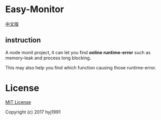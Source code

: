 # Easy-Monitor
[中文版](https://github.com/hyj1991/easy-monit/blob/master/README_ZH.md)
## instruction
A node monit project, it can let you find **online runtime-error** such as memory-leak and process long blocking.

This may also help you find which function causing those runtime-error.

# License

[MIT License](LICENSE)

Copyright (c) 2017 hyj1991